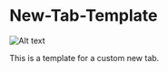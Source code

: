 # New-Tab-Template

![Alt text](https://external-content.duckduckgo.com/iu/?u=https%3A%2F%2Fdam.ngenespanol.com%2Fwp-content%2Fuploads%2F2020%2F02%2Fantartida.jpg&f=1&nofb=1)

This is a template for a custom new tab.


